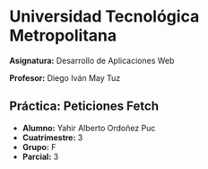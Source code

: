 # Universidad Tecnológica Metropolitana

**Asignatura:** Desarrollo de Aplicaciones Web

**Profesor:** Diego Iván May Tuz

## Práctica: Peticiones Fetch

- **Alumno:** Yahir Alberto Ordoñez Puc
- **Cuatrimestre:** 3
- **Grupo:** F
- **Parcial:** 3
